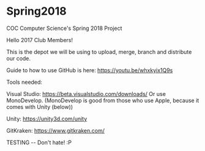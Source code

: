 # Spring2018
COC Computer Science's Spring 2018 Project

Hello 2017 Club Members!

This is the depot we will be using to upload, merge, branch and distribute our code. 

Guide to how to use GitHub is here: https://youtu.be/whxkyix1Q9s 

Tools needed:

Visual Studio: https://beta.visualstudio.com/downloads/ Or use MonoDevelop.
(MonoDevelop is good from those who use Apple, because it comes with Unity (below))

Unity: https://unity3d.com/unity 

GitKraken: https://www.gitkraken.com/

TESTING -- Don't hate!  :P